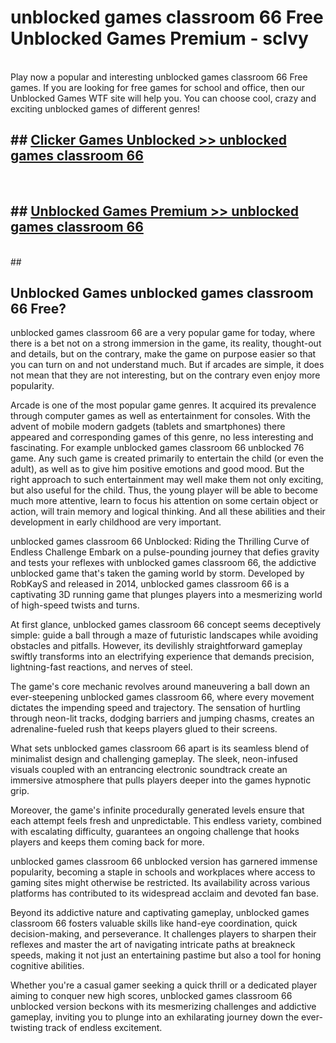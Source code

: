 # unblocked games classroom 66 Free Unblocked Games Premium - sclvy <br>
<br>
Play now a popular and interesting unblocked games classroom 66 Free games. If you are looking for free games for school and office, then our Unblocked Games WTF site will help you. You can choose cool, crazy and exciting unblocked games of different genres!


## ##  [Clicker Games Unblocked >> unblocked games classroom 66](http://freeplayer.one?title=unblocked_games_classroom_66&ref=M1)
  <br>

##  ## [Unblocked Games Premium >> unblocked games classroom 66](http://freeplayer.one?title=unblocked_games_classroom_66&ref=M1)
  <br>
  ##



## Unblocked Games unblocked games classroom 66 Free?

unblocked games classroom 66 are a very popular game for today, where there is a bet not on a strong immersion in the game, its reality, thought-out and details, but on the contrary, make the game on purpose easier so that you can turn on and not understand much. But if arcades are simple, it does not mean that they are not interesting, but on the contrary even enjoy more popularity.

Arcade is one of the most popular game genres. It acquired its prevalence through computer games as well as entertainment for consoles. With the advent of mobile modern gadgets (tablets and smartphones) there appeared and corresponding games of this genre, no less interesting and fascinating. For example unblocked games classroom 66 unblocked 76 game. Any such game is created primarily to entertain the child (or even the adult), as well as to give him positive emotions and good mood. But the right approach to such entertainment may well make them not only exciting, but also useful for the child. Thus, the young player will be able to become much more attentive, learn to focus his attention on some certain object or action, will train memory and logical thinking. And all these abilities and their development in early childhood are very important.

unblocked games classroom 66 Unblocked: Riding the Thrilling Curve of Endless Challenge
Embark on a pulse-pounding journey that defies gravity and tests your reflexes with unblocked games classroom 66, the addictive unblocked game that's taken the gaming world by storm. Developed by RobKayS and released in 2014, unblocked games classroom 66 is a captivating 3D running game that plunges players into a mesmerizing world of high-speed twists and turns.

At first glance, unblocked games classroom 66 concept seems deceptively simple: guide a ball through a maze of futuristic landscapes while avoiding obstacles and pitfalls. However, its devilishly straightforward gameplay swiftly transforms into an electrifying experience that demands precision, lightning-fast reactions, and nerves of steel.

The game's core mechanic revolves around maneuvering a ball down an ever-steepening unblocked games classroom 66, where every movement dictates the impending speed and trajectory. The sensation of hurtling through neon-lit tracks, dodging barriers and jumping chasms, creates an adrenaline-fueled rush that keeps players glued to their screens.

What sets unblocked games classroom 66 apart is its seamless blend of minimalist design and challenging gameplay. The sleek, neon-infused visuals coupled with an entrancing electronic soundtrack create an immersive atmosphere that pulls players deeper into the games hypnotic grip.

Moreover, the game's infinite procedurally generated levels ensure that each attempt feels fresh and unpredictable. This endless variety, combined with escalating difficulty, guarantees an ongoing challenge that hooks players and keeps them coming back for more.

unblocked games classroom 66 unblocked version has garnered immense popularity, becoming a staple in schools and workplaces where access to gaming sites might otherwise be restricted. Its availability across various platforms has contributed to its widespread acclaim and devoted fan base.

Beyond its addictive nature and captivating gameplay, unblocked games classroom 66 fosters valuable skills like hand-eye coordination, quick decision-making, and perseverance. It challenges players to sharpen their reflexes and master the art of navigating intricate paths at breakneck speeds, making it not just an entertaining pastime but also a tool for honing cognitive abilities.

Whether you're a casual gamer seeking a quick thrill or a dedicated player aiming to conquer new high scores, unblocked games classroom 66 unblocked version beckons with its mesmerizing challenges and addictive gameplay, inviting you to plunge into an exhilarating journey down the ever-twisting track of endless excitement.